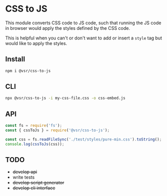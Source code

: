 # CSS to JS

This module converts CSS code to JS code, such that running the JS code in browser would apply the styles defined by the CSS code.

This is helpful when you can't or don't want to add or insert a `style` tag but would like to apply the styles.

## Install

```sh
npm i @vsr/css-to-js
```

## CLI

```sh
npx @vsr/css-to-js -i my-css-file.css -o css-embed.js
```

## API

```js
const fs = require('fs');
const { cssToJs } = require('@vsr/css-to-js');

const css = fs.readFileSync('./test/styles/pure-min.css').toString();
console.log(cssToJs(css));
```

## TODO

* ~~develop api~~
* write tests
* ~~develop script generator~~
* ~~develop cli interface~~
